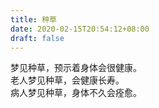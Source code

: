 ```yaml
---
title: 种草
date: 2020-02-15T20:54:12+08:00
draft: false
---
```


梦见种草，预示着身体会很健康。<br>
老人梦见种草，会健康长寿。<br>
病人梦见种草，身体不久会痊愈。<br>
